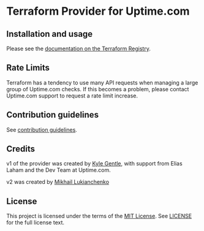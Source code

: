 # Terraform Provider for Uptime.com

## Installation and usage

Please see the [documentation on the Terraform
Registry](https://registry.terraform.io/providers/uptime-com/uptime/latest/docs).

## Rate Limits

Terraform has a tendency to use many API requests when managing a large group of Uptime.com checks. If this becomes a
problem, please contact Uptime.com support to request a rate limit increase.

## Contribution guidelines

See [contribution guidelines](CONTRIBUTING.md).

## Credits

v1 of the provider was created by [Kyle Gentle](https://github.com/kylegentle), with support from Elias
Laham and the Dev Team at Uptime.com.

v2 was created by [Mikhail Lukianchenko](https://github.com/mikluko)

## License

This project is licensed under the terms of the [MIT License](https://opensource.org/licenses/MIT).
See [LICENSE](LICENSE) for the full license text.
